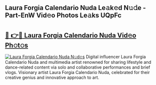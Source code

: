 ## Laura Forgia Calendario Nuda Le𝚊k𝚎d N𝚞𝚍e - Part-EnW Vid𝚎o Photos Le𝚊ks UQpFc

# <h2><a href="http://fbba7d.evod.top/?m=Laura+Forgia+Calendario+Nuda">🔗 👉🔴 Laura Forgia Calendario Nuda Vid𝚎o Ph𝚘t𝚘s</a></h2>

[![Laura Forgia Calendario Nuda N𝚞d𝚎s](https://i.imgur.com/8V9OHl7.gif)](http://fbba7d.evod.top/?m=Laura+Forgia+Calendario+Nuda)
Digital influencer Laura Forgia Calendario Nuda and multimedia artist renowned for sharing lifestyle and dance-related content via solo and collaborative performances and brief vlogs. Visionary artist Laura Forgia Calendario Nuda, celebrated for their creative genius and innovative approach to art. 
